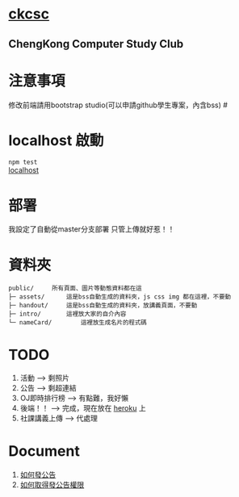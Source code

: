 # [ckcsc](https://ckcsc.herokuapp.com) #
## ChengKong Computer Study Club ##

# 注意事項 #
修改前端請用bootstrap studio(可以申請github學生專案，內含bss) #

# localhost 啟動 #
`npm test`  
[localhost](http://localhost:3000)  

# 部署 #
我設定了自動從master分支部署
只管上傳就好惹！！

# 資料夾 #
```
public/		所有頁面、圖片等動態資料都在這
├─ assets/		這是bss自動生成的資料夾，js css img 都在這裡，不要動
├─ handout/		這是bss自動生成的資料夾，放講義頁面，不要動
├─ intro/		這裡放大家的自介內容
└─ nameCard/		這裡放生成名片的程式碼
 ```
# TODO #
1. 活動 --> 剩照片
2. 公告 --> 剩超連結
3. OJ即時排行榜 --> 有點難，我好懶
4. 後端！！ --> 完成，現在放在 [heroku](https://ckcsc.herokuapp.com) 上
5. 社課講義上傳 --> 代處理

# Document #
1. [如何發公告](https://github.com/ckcsc-32nd/ckcsc/blob/master/doc/announce.md)  
2. [如何取得發公告權限](https://github.com/ckcsc-32nd/ckcsc/blob/master/doc/access.md)  
